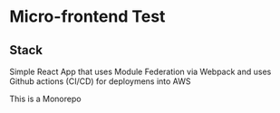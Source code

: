 # Micro-frontend Test

## Stack

Simple React App that uses Module Federation via Webpack and uses Github actions (CI/CD) for deploymens into AWS


This is a Monorepo
